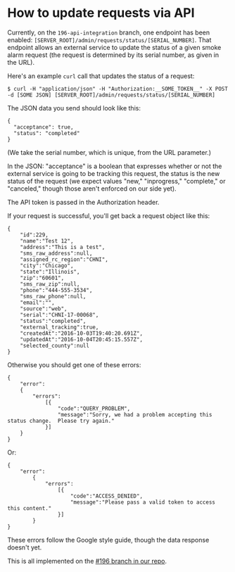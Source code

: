 # How to update requests via API

Currently, on the `196-api-integration` branch, one endpoint has been
enabled: `[SERVER_ROOT]/admin/requests/status/[SERIAL_NUMBER]`.  That
endpoint allows an external service to update the status of a given
smoke alarm request (the request is determined by its serial number, as
given in the URL).


Here's an example `curl` call that updates the status of a request:

`$ curl -H "application/json" -H "Authorization:__SOME_TOKEN__" -X POST -d [SOME JSON] [SERVER_ROOT]/admin/requests/status/[SERIAL_NUMBER]`


The JSON data you send should look like this:

```
{
  "acceptance": true,
  "status": "completed"
}
```

(We take the serial number, which is unique, from the URL parameter.)

In the JSON: "acceptance" is a boolean that expresses whether or not the
external service is going to be tracking this request, the status is the
new status of the request (we expect values "new," "inprogress,"
"complete," or "canceled," though those aren't enforced on our side
yet).

The API token is passed in the Authorization header.

If your request is successful, you'll get back a request object like
this:

```
{
    "id":229,
    "name":"Test 12",
    "address":"This is a test",
    "sms_raw_address":null,
    "assigned_rc_region":"CHNI",
    "city":"Chicago",
    "state":"Illinois",
    "zip":"60601",
    "sms_raw_zip":null,
    "phone":"444-555-3534",
    "sms_raw_phone":null,
    "email":"",
    "source":"web",
    "serial":"CHNI-17-00068",
    "status":"completed",
    "external_tracking":true,
    "createdAt":"2016-10-03T19:40:20.691Z",
    "updatedAt":"2016-10-04T20:45:15.557Z",
    "selected_county":null
}
```

Otherwise you should get one of these errors:

```
{
    "error":
    {
        "errors":
            [{
                "code":"QUERY_PROBLEM",
                "message":"Sorry, we had a problem accepting this status change.  Please try again."
            }]
    }
}
```

Or:

```
{
    "error":
        {
            "errors":
                [{
                    "code":"ACCESS_DENIED",
                    "message":"Please pass a valid token to access this content."
                }]
        }
}
```

These errors follow the Google style guide, though the data response
doesn't yet.

This is all implemented on the [#196 branch in our
repo](https://github.com/redcross/smoke-alarm-portal/tree/196-api-integration).

